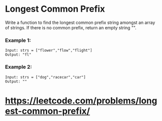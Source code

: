 # Longest Common Prefix

Write a function to find the longest common prefix string amongst an array of strings. If there is
no common prefix, return an empty string "".

### Example 1:

    Input: strs = ["flower","flow","flight"]
    Output: "fl"

### Example 2:

    Input: strs = ["dog","racecar","car"]
    Output: ""

# https://leetcode.com/problems/longest-common-prefix/